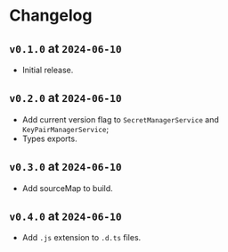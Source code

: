 # Changelog

## `v0.1.0` at `2024-06-10`

* Initial release.

## `v0.2.0` at `2024-06-10`

* Add current version flag to `SecretManagerService` and `KeyPairManagerService`;
* Types exports.

## `v0.3.0` at `2024-06-10`

* Add sourceMap to build.

## `v0.4.0` at `2024-06-10`

* Add `.js` extension to `.d.ts` files.
